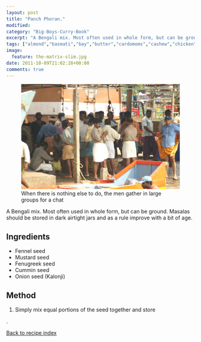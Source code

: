 ```yaml
---
layout: post
title: "Panch Phoran."
modified:
category: "Big-Boys-Curry-Book"
excerpt: "A Bengali mix. Most often used in whole form, but can be ground. Masalas should"
tags: ["almond","basmati","bay","butter","cardomoms","cashew","chicken","cinnamon","cloves","cumin","ghee","lamb","mace","nuts","pepper","rice","saffron","turmeric"]
image:
  feature: the-matrix-slim.jpg
date: 2011-10-09T21:02:28+00:00
comments: true
---
```


<figure>
	<a href="/images/bbcb/pict2342.jpg" alt="Ashtamudi Lake, Kerala, India" title="Ashtamudi Lake, Kerala, India &#169; Ashley Kitson 12/09/2011"><img src="/images/bbcb/pict2342.jpg"/></a>
	<figcaption>When there is nothing else to do, the men gather in large groups for a chat</figcaption>
</figure>

A Bengali mix. Most often used in whole form, but can be ground. Masalas should be stored in dark airtight jars and as a rule improve with a bit of age.
        
## Ingredients
        
<ul><li>Fennel seed</li><li>Mustard seed</li><li>Fenugreek seed</li><li>Cummin seed</li><li>Onion seed (Kalonji)</li></ul>
        
## Method

<ol><li>Simply mix equal portions of the seed together and store</li></ol>.    

<a href="/bbcb">Back to recipe index</a>      